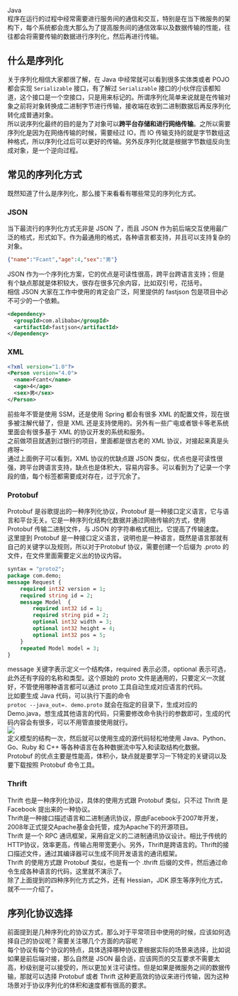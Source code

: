 Java<br />程序在运行的过程中经常需要进行服务间的通信和交互，特别是在当下微服务的架构下，每个系统都会庞大那么为了提高服务间的通信效率以及数据传输的性能，往往都会将需要传输的数据进行序列化，然后再进行传输。
<a name="uhQ0R"></a>
## 什么是序列化
关于序列化相信大家都很了解，在 Java 中经常就可以看到很多实体类或者 POJO 都会实现 `Serializable` 接口，有了解过 `Serializable` 接口的小伙伴应该都知道，这个接口是一个空接口，只是用来标记的。所谓序列化简单来说就是在传输对象之前将对象转换成二进制字节进行传输，接收端在收到二进制数据后再反序列化转化成普通对象。<br />所以说序列化最终的目的是为了对象可以**跨平台存储和进行网络传输**。之所以需要序列化是因为在网络传输的时候，需要经过 IO，而 IO 传输支持的就是字节数组这种格式，所以序列化过后可以更好的传输。另外反序列化就是根据字节数组反向生成对象，是一个逆向过程。
<a name="X8gut"></a>
## 常见的序列化方式
既然知道了什么是序列化，那么接下来看看有哪些常见的序列化方式。
<a name="dBGJL"></a>
### JSON
当下最流行的序列化方式无非是 JSON 了，而且 JSON 作为前后端交互使用最广泛的格式，形式如下。作为最通用的格式，各种语言都支持，并且可以支持复杂的对象。
```json
{"name":"Fcant","age":4,"sex":"男"}
```
JSON 作为一个序列化方案，它的优点是可读性很高，跨平台跨语言支持；但是有个缺点那就是体积较大，很存在很多冗余内容，比如双引号，花括号。<br />相信 JSON 大家在工作中使用的肯定会广泛，阿里提供的 fastjson 包是项目中必不可少的一个依赖。
```xml
<dependency>
  <groupId>com.alibaba</groupId>
  <artifactId>fastjson</artifactId>
</dependency>
```
<a name="iLALY"></a>
### XML
```xml
<?xml version="1.0"?>
<Person version="4.0">
  <name>Fcant</name>
  <age>4</age>
  <sex>男</sex>
</Person>
```
前些年不管是使用 SSM，还是使用 Spring 都会有很多 XML 的配置文件，现在很多被注解代替了，但是 XML 还是支持使用的。另外有一些广电或者银卡等老系统里面会有很多基于 XML 的协议开发的系统和服务。<br />之前做项目就遇到过银行的项目，里面都是很古老的 XML 协议，对接起来真是头疼呀~<br />通过上面例子可以看到，XML 协议的优缺点跟 JSON 类似，优点也是可读性很强，跨平台跨语言支持，缺点也是体积大，容易内容多。可以看到为了记录一个字段的值，每个标签都需要成对存在，过于冗余了。
<a name="lF3Zw"></a>
### Protobuf
Protobuf 是谷歌提出的一种序列化协议，Protobuf 是一种接口定义语言，它与语言和平台无关。它是一种序列化结构化数据并通过网络传输的方式，使用 Protobuf 传输二进制文件，与 JSON 的字符串格式相比，它提高了传输速度。<br />这里提到 Protobuf 是一种接口定义语言，说明也是一种语言，既然是语言那就有自己的关键字以及规则，所以对于Protobuf 协议，需要创建一个后缀为 .proto  的文件，在文件里面需要定义出的协议内容。
```protobuf
syntax = "proto2";
package com.demo;
message Request {
    required int32 version = 1;
    required string id = 2;
    message Model  {
        required int32 id = 1;
        required string pid = 2;
        optional int32 width = 3;
        optional int32 height = 4;
        optional int32 pos = 5;
    }
    repeated Model model = 3;
}
```
message 关键字表示定义一个结构体，required 表示必须，optional 表示可选，此外还有字段的名称和类型。这个原始的 proto 文件是通用的，只要定义一次就好，不管使用哪种语言都可以通过 proto 工具自动生成对应语言的代码。<br />比如要生成 Java 代码，可以执行下面的命令<br />`protoc --java_out=. demo.proto` 就会在指定的目录下，生成对应的 Demo.java，想生成其他语言的代码，只需要修改命令执行的参数即可，生成的代码内容会有很多，可以不用管直接使用就行。<br />![](https://cdn.nlark.com/yuque/0/2022/jpeg/396745/1666830468471-bb47fcbe-a4a2-494d-a159-9c5eb34bb7a4.jpeg#clientId=u93cdd0fa-318a-4&from=paste&id=u42b2282c&originHeight=280&originWidth=644&originalType=url&ratio=1&rotation=0&showTitle=false&status=done&style=none&taskId=uefc2f3d8-dbd3-4c8a-82f3-bd4ba1de128&title=)<br />定义模型的结构一次，然后就可以使用生成的源代码轻松地使用 Java、Python、Go、Ruby 和 C++ 等各种语言在各种数据流中写入和读取结构化数据。<br />Protobuf 的优点主要是性能高，体积小，缺点就是要学习一下特定的关键词以及要下载按照 Protobuf 命令工具。
<a name="rC5RH"></a>
### Thrift
Thrift 也是一种序列化协议，具体的使用方式跟 Protobuf 类似，只不过 Thrift 是 Facebook 提出来的一种协议。<br />Thrift是一种接口描述语言和二进制通讯协议，原由Facebook于2007年开发，2008年正式提交Apache基金会托管，成为Apache下的开源项目。<br />Thrift 是一个 RPC 通讯框架，采用自定义的二进制通讯协议设计。相比于传统的HTTP协议，效率更高，传输占用带宽更小。另外，Thrift是跨语言的。Thrift的接口描述文件，通过其编译器可以生成不同开发语言的通讯框架。<br />Thrift 的使用方式跟 Protobuf 类似，也是有一个 .thrift 后缀的文件，然后通过命令生成各种语言的代码，这里就不演示了。<br />除了上面提到的四种序列化方式之外，还有 Hessian，JDK 原生等序列化方式，就不一一介绍了。
<a name="CE4Zf"></a>
## 序列化协议选择
前面提到是几种序列化的协议方式，那么对于平常项目中使用的时候，应该如何选择自己的协议呢？需要关注哪几个方面的内容呢？<br />每个协议有每个协议的特点，具体选择哪种协议要根据实际的场景来选择，比如说如果是前后端对接，那么自然是 JSON 最合适，应该网页的交互要求不需要太高，秒级别是可以接受的，所以更加关注可读性。但是如果是微服务之间的数据传输，那就可以选择 Protobuf 或者 Thrift 这种更高效的协议来进行传输，因为这种场景对于协议序列化的体积和速度都有很高的要求。
